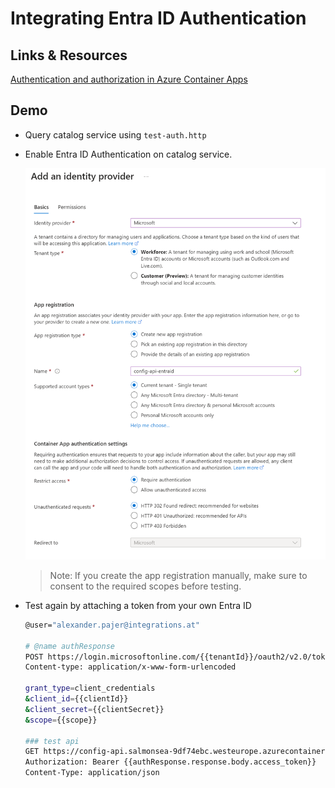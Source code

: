 # Integrating Entra ID Authentication 

## Links & Resources

[Authentication and authorization in Azure Container Apps](https://learn.microsoft.com/en-us/azure/container-apps/authentication)

## Demo

- Query catalog service using `test-auth.http`
- Enable Entra ID Authentication on catalog service.

    ![entra-id](_images/entra-id.png)

    >Note: If you create the app registration manually, make sure to consent to the required scopes before testing.

- Test again by attaching a token from your own Entra ID

    ```bash
    @user="alexander.pajer@integrations.at"

    # @name authResponse
    POST https://login.microsoftonline.com/{{tenantId}}/oauth2/v2.0/token HTTP/1.1
    Content-type: application/x-www-form-urlencoded

    grant_type=client_credentials
    &client_id={{clientId}}
    &client_secret={{clientSecret}}
    &scope={{scope}}

    ### test api
    GET https://config-api.salmonsea-9df74ebc.westeurope.azurecontainerapps.io/food HTTP/1.1
    Authorization: Bearer {{authResponse.response.body.access_token}}
    Content-Type: application/json
    ```